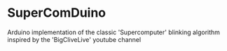 # SuperComDuino
Arduino implementation of the classic 'Supercomputer' blinking algorithm inspired by the 'BigCliveLive' youtube channel
